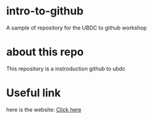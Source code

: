 # intro-to-github
A sample of repository for the UBDC to github workshop
# about this repo
This repository is a instroduction github to ubdc

# Useful link
here is the website: [Click here](https://tabby-vacuum-d3b.notion.site/Intro-to-Github-Workshop-UBDC-98e9a6d057d44b11b7ec5814fa8a8a64) 

